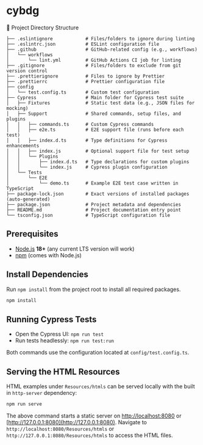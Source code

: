 # cybdg

📁 Project Directory Structure

```
├── .eslintignore            # Files/folders to ignore during linting
├── .eslintrc.json           # ESLint configuration file
├── .github                  # GitHub-related config (e.g., workflows)
│   └── workflows
│       └── lint.yml         # GitHub Actions CI job for linting
├── .gitignore               # Files/folders to exclude from git version control
├── .prettierignore          # Files to ignore by Prettier
├── .prettierrc              # Prettier configuration file
├── config
│   └── test.config.ts       # Custom test configuration
├── Cypress                  # Main folder for Cypress test suite
│   ├── Fixtures             # Static test data (e.g., JSON files for mocking)
│   ├── Support              # Shared commands, setup files, and plugins
│   │   ├── commands.ts      # Custom Cypress commands
│   │   ├── e2e.ts           # E2E support file (runs before each test)
│   │   ├── index.d.ts       # Type definitions for Cypress enhancements
│   │   ├── index.js         # Optional support file for test setup
│   │   └── Plugins
│   │       ├── index.d.ts   # Type declarations for custom plugins
│   │       └── index.js     # Cypress plugin configuration
│   └── Tests
│       └── E2E
│           └── demo.ts      # Example E2E test case written in TypeScript
├── package-lock.json        # Exact versions of installed packages (auto-generated)
├── package.json             # Project metadata and dependencies
├── README.md                # Project documentation entry point
└── tsconfig.json            # TypeScript configuration file
```

## Prerequisites

- [Node.js](https://nodejs.org/) **18+** (any current LTS version will work)
- [npm](https://www.npmjs.com/) (comes with Node.js)

## Install Dependencies

Run `npm install` from the project root to install all required packages.

```bash
npm install
```

## Running Cypress Tests

- Open the Cypress UI: `npm run test`
- Run tests headlessly: `npm run test:run`

Both commands use the configuration located at `config/test.config.ts`.

## Serving the HTML Resources

HTML examples under `Resources/htmls` can be served locally with the built in
`http-server` dependency:

```bash
npm run serve
```

The above command starts a static server on
[http://localhost:8080](http://localhost:8080) or
[http://127.0.0.1:8080](http://127.0.0.1:8080).
Navigate to `http://localhost:8080/Resources/htmls` or
`http://127.0.0.1:8080/Resources/htmls` to access the HTML files.

